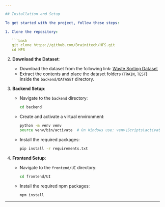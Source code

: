 ```yaml
---

## Installation and Setup

To get started with the project, follow these steps:

1. Clone the repository:

   ```bash
   git clone https://github.com/Brainitech/HFS.git
   cd HFS
   ```

2. **Download the Dataset**:

   - Download the dataset from the following link: [Waste Sorting Dataset](https://drive.google.com/file/d/1ijLB23HMNHvvZ2Q9LffMkkhQeX9LgzHW/view?usp=drive_link)
   - Extract the contents and place the dataset folders (`TRAIN`, `TEST`) inside the `backend/DATASET` directory.

3. **Backend Setup**:

   - Navigate to the `backend` directory:
     ```bash
     cd backend
     ```
   - Create and activate a virtual environment:
     ```bash
     python -m venv venv
     source venv/bin/activate  # On Windows use: venv\Scripts\activate
     ```
   - Install the required packages:
     ```bash
     pip install -r requirements.txt
     ```

4. **Frontend Setup**:
   - Navigate to the `frontend/UI` directory:
     ```bash
     cd frontend/UI
     ```
   - Install the required npm packages:
     ```bash
     npm install
     ```

---
```

